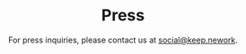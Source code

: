 ---
template: press-page
path: /press
title: Press
subtitle: For press inquiries, please contact us at social@keep.nework.
media_kit_section:
  title: Do you want to write about us?
  subtitle: Find everything you might need in our media kit.
  media_kit:
    icon:
      image: /images/svg/newspaper.svg
      alt: Newspaper icon
    label: Media Kit
    contents:
      - wordmarks
      - logo symbol
      - Color variations
    download_button:
      label: Download
      file: /images/media/KeepMediaKit.zip
press_items_section:
  title: Press Coverage
  press_items:
    - {
      title: "These Bitcoin Users Want DAI and DeFi – Here’s How They Plan to Get It",
      date: "August 16, 2019",
      source: "Coindesk",
      excerpt:
        "Leigh Cuen covers Cross-Chain Group’s first-ever Cross-Chain Summit for blockchain interoperability in San Francisco, highlighting the Group’s announcement of tBTC.",
      url:
        "https://www.coindesk.com/these-bitcoin-users-want-dai-and-defi-heres-how-they-plan-to-get-it",
      }
    - {
      title: "Messari adds 11 new Disclosures Registry participants, surpassing 50 members",
      date: "August 20, 2019",
      source: "Messari",
      excerpt:
        "Keep has joined the Messari Disclosures Registry as 11 new crypto projects are added. Read Coindesk’s coverage.",
      url:
        "https://messari.io/article/announcement-messari-adds-11-new-disclosures-registry-participants-surpassing-50-members",
      }
    - {
      title: "Announcing tBTC with James Prestwich and Matt Luongo of Cross-Chain Group",
      date: "August 21, 2019",
      source: "Wyre Talks Podcast",
      excerpt:
        "Cross-Chain Group founders Matt Luongo and James Prestwich join Wyre hosts Louis Aboud Hogben and Tom Scaria to discuss Bitcoin for DeFi; how tBTC facilitates interoperability and brings Bitcoin to other chains.",
      url:
        "https://wyre-talks.simplecast.com/episodes/ep-47-announcing-tbtc-with-james-prestwich-and-matt-luongo-of-cross-chain-group-tHcZr3jW",
      }
    - {
      title: "Episode 041 - Matt Luongo (Keep)",
      date: "June 17, 2109",
      source: "Baselayer Podcast",
      excerpt:
        "David invited Keep Project Lead, Matt Luongo, to join the podcast and discuss privacy, interoperability, and the blockchain space as a whole.",
      url:
        "https://podcasts.apple.com/us/podcast/base-layer-episode-041-matt-luongo-keep/id1445373535?i=1000441792480",
      }
    - {
      title: "Privacy and Scaling EIPs accepted for Ethereum Hard Fork",
      date: "September 4, 2019",
      source: "Keep Blog",
      excerpt:
        "With community partners, Keep Network brings privacy-preserving technology to the EVM with EIPs 152 and 1108.",
      url:
        "https://blog.keep.network/privacy-and-scaling-focused-eips-accepted-for-ethereum-istanbul-hard-fork-1a75fe0c4e4a",
      }
    - {
      title: "What’s Needed Now in Interoperability Infrastructure",
      date: "August 30, 2019",
      source: "Keep Blog",
      excerpt: "A look back at the first Cross-Chain Summit and DeFi BTC.",
      url:
        "https://blog.keep.network/whats-needed-now-in-interoperability-infrastructure-e968405bbc5c",
      }
    - {
      title: "Bridging Bitcoin and Ethereum",
      date: "August 28, 2019",
      source: "Keep Blog",
      excerpt: "Announcing tBTC, the first DApp built on the Keep Network.",
      url: "https://blog.keep.network/bridging-bitcoin-and-ethereum-b2f9923630a7",
      }
    - {
      title: "Keep collaborates with Electric Coin Co., Ethereum Foundation, & Iqlusion to bring interoperability to Zcash",
      date: "August 13, 2019",
      source: "Keep Blog",
      excerpt:
        "Together, they are funding the addition of FlyClient proofs in Zcash.",
      url: "https://blog.keep.network/july-roundup-1a1d71e22575",
      }
    - {
      title: "Summa and Keep Partner on Cross-Chain Working Group",
      date: "August 1, 2019",
      source: "Keep Blog",
      excerpt:
        "Laura Wallendal shares Keep’s partnership with Summa to form the Cross-Chain Group, a working group and industry resource for technologies, projects, and efforts at the forefront of blockchain interoperability.",
      url:
        "https://blog.keep.network/blockchain-interoperability-working-group-keep-summa-30eb8071f865",
      }
    - {
      title: "Zcon Workshop: “Toward Cross-Chain Interoperability with Zcash”",
      date: "June 23, 2019",
      source: "Keep Blog",
      excerpt:
        "Matt Luongo and James Prestwich hosted a workshop at the conference to discuss future economic interoperability between Ethereum and Zcash.",
      url: "https://blog.keep.network/keep-network-june-roundup-db063f305ad9",
      }
    - {
      title: "Speaking at CognitionX Conference in London",
      date: "June 9, 2019",
      source: "Keep Blog",
      excerpt:
        "Ecosystem Growth & Innovation Lead Jarrell James joined a panel at CogX discussing adoption challenges, inherently bad actors with centralized companies, secure multi-party computation & real-life, tangible use cases, how data is stored and shared from a centralized corporate perspective and more.",
      url: "https://blog.keep.network/keep-network-june-roundup-db063f305ad9",
      }
    - {
      title: "Keep developers present network component libp2p to IPFS",
      date: "May 6, 2019",
      source: "IPFS Youtube Channel",
      excerpt:
        "Piotr Dyraga and Raghav Gulati gave a presentation at an IPFS Weekly Call + Contributor Office Hours on one of the important components of Keep — libp2p.",
      url: "https://www.youtube.com/watch?v=EamY2U2Ohyk",
      }
    - {
      title: "Corbin Pon interviewed by Underscore VC Co-Founder",
      date: "April 23, 2019",
      source: "Underscore VC Youtube Channel",
      excerpt:
        "Discussing the future of blockchain, Corbin Pon and Richard Dulude covered the possibilities that Keep enables for public blockchains, different levels of privacy and security, hopes and plans for a safer financial world with ownership certainty, and the top things hindering blockchain.",
      url: "https://www.youtube.com/watch?v=PfwJODGY6yQ",
      }
---